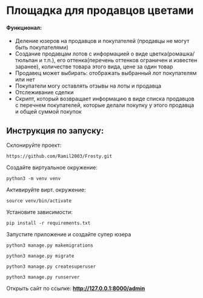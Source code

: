 # Площадка для продавцов цветами

#### Функционал:

- Деление юзеров на продавцов и покупателей (продавцы не могут быть покупателями)
- Создание продавцам лотов с информацией о виде цветка(ромашка/тюльпан и т.п.), его оттенка(перечень оттенков ограничен и известен заранее), количестве товара этого вида, цене за один товар
- Продавец может выбирать: отображать выбранный лот покупателям или нет
- Покупатели могу оставлять отзывы на лоты и продавца 
- Отслеживание сделки
- Cкрипт, который возвращает информацию в виде списка продавцов с перечнем покупателей, которые делали покупку у этого продавца и общей суммой покупок


## Инструкция по запуску:

Склонируйте проект:
```
https://github.com/Ramil2003/Frosty.git
```

Создайте виртуальное окружение:
```
python3 -m venv venv
```

Активируйте вирт. окружение:
```
source venv/bin/activate
```

Установите зависимости:
```
pip install -r requirements.txt
```

Запустите приложение и создайте супер юзера
```
python3 manage.py makemigrations
```
```
python3 manage.py migrate
```
```
python3 manage.py createsuperuser
```
```
python3 manage.py runserver 
```

Открыть сайт по ссылке: **http://127.0.0.1:8000/admin**
